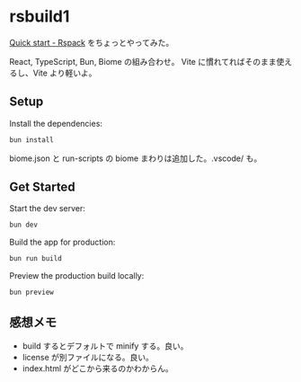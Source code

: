 # rsbuild1

[Quick start - Rspack](https://rspack.dev/guide/start/quick-start#create-a-new-project)
をちょっとやってみた。

React, TypeScript, Bun, Biome の組み合わせ。
Vite に慣れてればそのまま使えるし、Vite より軽いよ。

## Setup

Install the dependencies:

```bash
bun install
```

biome.json と run-scripts の biome まわりは追加した。.vscode/ も。

## Get Started

Start the dev server:

```bash
bun dev
```

Build the app for production:

```bash
bun run build
```

Preview the production build locally:

```bash
bun preview
```

## 感想メモ

- build するとデフォルトで minify する。良い。
- license が別ファイルになる。良い。
- index.html がどこから来るのかわからん。
